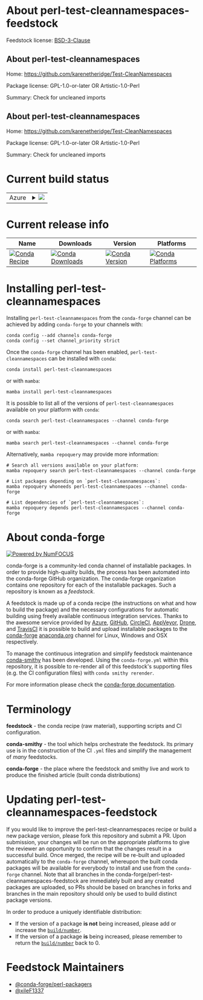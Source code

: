 About perl-test-cleannamespaces-feedstock
=========================================

Feedstock license: [BSD-3-Clause](https://github.com/conda-forge/perl-test-cleannamespaces-feedstock/blob/main/LICENSE.txt)


About perl-test-cleannamespaces
-------------------------------

Home: https://github.com/karenetheridge/Test-CleanNamespaces

Package license: GPL-1.0-or-later OR Artistic-1.0-Perl

Summary: Check for uncleaned imports

About perl-test-cleannamespaces
-------------------------------

Home: https://github.com/karenetheridge/Test-CleanNamespaces

Package license: GPL-1.0-or-later OR Artistic-1.0-Perl

Summary: Check for uncleaned imports

Current build status
====================


<table>
    
  <tr>
    <td>Azure</td>
    <td>
      <details>
        <summary>
          <a href="https://dev.azure.com/conda-forge/feedstock-builds/_build/latest?definitionId=18512&branchName=main">
            <img src="https://dev.azure.com/conda-forge/feedstock-builds/_apis/build/status/perl-test-cleannamespaces-feedstock?branchName=main">
          </a>
        </summary>
        <table>
          <thead><tr><th>Variant</th><th>Status</th></tr></thead>
          <tbody><tr>
              <td>linux_64</td>
              <td>
                <a href="https://dev.azure.com/conda-forge/feedstock-builds/_build/latest?definitionId=18512&branchName=main">
                  <img src="https://dev.azure.com/conda-forge/feedstock-builds/_apis/build/status/perl-test-cleannamespaces-feedstock?branchName=main&jobName=linux&configuration=linux%20linux_64_" alt="variant">
                </a>
              </td>
            </tr><tr>
              <td>linux_aarch64</td>
              <td>
                <a href="https://dev.azure.com/conda-forge/feedstock-builds/_build/latest?definitionId=18512&branchName=main">
                  <img src="https://dev.azure.com/conda-forge/feedstock-builds/_apis/build/status/perl-test-cleannamespaces-feedstock?branchName=main&jobName=linux&configuration=linux%20linux_aarch64_" alt="variant">
                </a>
              </td>
            </tr><tr>
              <td>osx_64</td>
              <td>
                <a href="https://dev.azure.com/conda-forge/feedstock-builds/_build/latest?definitionId=18512&branchName=main">
                  <img src="https://dev.azure.com/conda-forge/feedstock-builds/_apis/build/status/perl-test-cleannamespaces-feedstock?branchName=main&jobName=osx&configuration=osx%20osx_64_" alt="variant">
                </a>
              </td>
            </tr>
          </tbody>
        </table>
      </details>
    </td>
  </tr>
</table>

Current release info
====================

| Name | Downloads | Version | Platforms |
| --- | --- | --- | --- |
| [![Conda Recipe](https://img.shields.io/badge/recipe-perl--test--cleannamespaces-green.svg)](https://anaconda.org/conda-forge/perl-test-cleannamespaces) | [![Conda Downloads](https://img.shields.io/conda/dn/conda-forge/perl-test-cleannamespaces.svg)](https://anaconda.org/conda-forge/perl-test-cleannamespaces) | [![Conda Version](https://img.shields.io/conda/vn/conda-forge/perl-test-cleannamespaces.svg)](https://anaconda.org/conda-forge/perl-test-cleannamespaces) | [![Conda Platforms](https://img.shields.io/conda/pn/conda-forge/perl-test-cleannamespaces.svg)](https://anaconda.org/conda-forge/perl-test-cleannamespaces) |

Installing perl-test-cleannamespaces
====================================

Installing `perl-test-cleannamespaces` from the `conda-forge` channel can be achieved by adding `conda-forge` to your channels with:

```
conda config --add channels conda-forge
conda config --set channel_priority strict
```

Once the `conda-forge` channel has been enabled, `perl-test-cleannamespaces` can be installed with `conda`:

```
conda install perl-test-cleannamespaces
```

or with `mamba`:

```
mamba install perl-test-cleannamespaces
```

It is possible to list all of the versions of `perl-test-cleannamespaces` available on your platform with `conda`:

```
conda search perl-test-cleannamespaces --channel conda-forge
```

or with `mamba`:

```
mamba search perl-test-cleannamespaces --channel conda-forge
```

Alternatively, `mamba repoquery` may provide more information:

```
# Search all versions available on your platform:
mamba repoquery search perl-test-cleannamespaces --channel conda-forge

# List packages depending on `perl-test-cleannamespaces`:
mamba repoquery whoneeds perl-test-cleannamespaces --channel conda-forge

# List dependencies of `perl-test-cleannamespaces`:
mamba repoquery depends perl-test-cleannamespaces --channel conda-forge
```


About conda-forge
=================

[![Powered by
NumFOCUS](https://img.shields.io/badge/powered%20by-NumFOCUS-orange.svg?style=flat&colorA=E1523D&colorB=007D8A)](https://numfocus.org)

conda-forge is a community-led conda channel of installable packages.
In order to provide high-quality builds, the process has been automated into the
conda-forge GitHub organization. The conda-forge organization contains one repository
for each of the installable packages. Such a repository is known as a *feedstock*.

A feedstock is made up of a conda recipe (the instructions on what and how to build
the package) and the necessary configurations for automatic building using freely
available continuous integration services. Thanks to the awesome service provided by
[Azure](https://azure.microsoft.com/en-us/services/devops/), [GitHub](https://github.com/),
[CircleCI](https://circleci.com/), [AppVeyor](https://www.appveyor.com/),
[Drone](https://cloud.drone.io/welcome), and [TravisCI](https://travis-ci.com/)
it is possible to build and upload installable packages to the
[conda-forge](https://anaconda.org/conda-forge) [anaconda.org](https://anaconda.org/)
channel for Linux, Windows and OSX respectively.

To manage the continuous integration and simplify feedstock maintenance
[conda-smithy](https://github.com/conda-forge/conda-smithy) has been developed.
Using the ``conda-forge.yml`` within this repository, it is possible to re-render all of
this feedstock's supporting files (e.g. the CI configuration files) with ``conda smithy rerender``.

For more information please check the [conda-forge documentation](https://conda-forge.org/docs/).

Terminology
===========

**feedstock** - the conda recipe (raw material), supporting scripts and CI configuration.

**conda-smithy** - the tool which helps orchestrate the feedstock.
                   Its primary use is in the construction of the CI ``.yml`` files
                   and simplify the management of *many* feedstocks.

**conda-forge** - the place where the feedstock and smithy live and work to
                  produce the finished article (built conda distributions)


Updating perl-test-cleannamespaces-feedstock
============================================

If you would like to improve the perl-test-cleannamespaces recipe or build a new
package version, please fork this repository and submit a PR. Upon submission,
your changes will be run on the appropriate platforms to give the reviewer an
opportunity to confirm that the changes result in a successful build. Once
merged, the recipe will be re-built and uploaded automatically to the
`conda-forge` channel, whereupon the built conda packages will be available for
everybody to install and use from the `conda-forge` channel.
Note that all branches in the conda-forge/perl-test-cleannamespaces-feedstock are
immediately built and any created packages are uploaded, so PRs should be based
on branches in forks and branches in the main repository should only be used to
build distinct package versions.

In order to produce a uniquely identifiable distribution:
 * If the version of a package **is not** being increased, please add or increase
   the [``build/number``](https://docs.conda.io/projects/conda-build/en/latest/resources/define-metadata.html#build-number-and-string).
 * If the version of a package **is** being increased, please remember to return
   the [``build/number``](https://docs.conda.io/projects/conda-build/en/latest/resources/define-metadata.html#build-number-and-string)
   back to 0.

Feedstock Maintainers
=====================

* [@conda-forge/perl-packagers](https://github.com/orgs/conda-forge/teams/perl-packagers/)
* [@xileF1337](https://github.com/xileF1337/)

